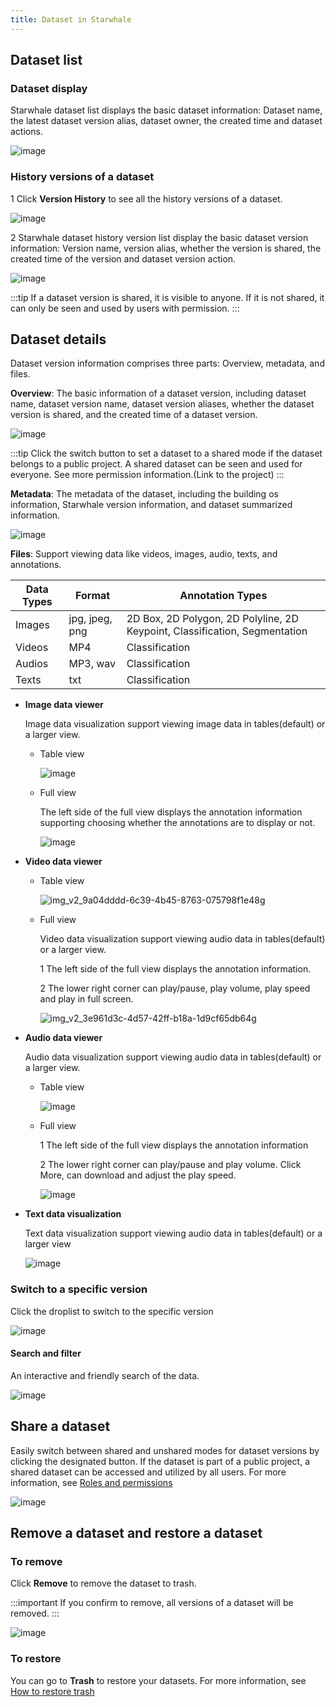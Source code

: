 ```yaml
---
title: Dataset in Starwhale
---
```


## Dataset list

### Dataset display

Starwhale dataset list displays the basic dataset information: Dataset name, the latest dataset version alias, dataset owner, the created time and dataset actions.

![image](https://user-images.githubusercontent.com/101299635/234795143-2987043e-9dd2-4b73-8ff9-73b83762356e.png)

### History versions of a dataset

1 Click **Version History** to see all the history versions of a dataset.

![image](https://user-images.githubusercontent.com/101299635/234795306-7311c641-ca31-44ae-9c59-a3a66433285a.png)

2 Starwhale dataset history version list display the basic dataset version information: Version name, version alias, whether the version is shared, the created time of the version and dataset version action.

![image](https://user-images.githubusercontent.com/101299635/234825710-37a13e18-7df1-471c-b339-445f49435c91.png)

:::tip
If a dataset version is shared, it is visible to anyone. If it is not shared,  it can only be seen and used by users with permission. 
:::

## Dataset details

Dataset version information comprises three parts: Overview, metadata, and files.

**Overview**: The basic information of a dataset version, including dataset name, dataset version name, dataset version aliases, whether the dataset version is shared, and the created time of a dataset version.

![image](https://user-images.githubusercontent.com/101299635/234795667-e2331a52-351d-4dcd-a5ad-631596cd2ea9.png)

:::tip
Click the switch button to set a dataset to a shared mode if the dataset belongs to a public project. A shared dataset can be seen and used for everyone. See more permission information.(Link to the project) 
:::

**Metadata**: The metadata of the dataset, including the building os information, Starwhale version information, and dataset summarized information.

![image](https://user-images.githubusercontent.com/101299635/234795955-337bd013-782b-48fd-97dc-1af9067ffc1a.png)

**Files**: Support viewing data like videos, images, audio, texts, and annotations.

| Data Types | Format | Annotation Types |
|---|---|---|
| Images |jpg, jpeg, png | 2D Box, 2D Polygon, 2D Polyline, 2D Keypoint, Classification, Segmentation |
| Videos | MP4 | Classification |
| Audios | MP3, wav | Classification |
| Texts | txt | Classification |

 - **Image data viewer** 

   Image data visualization support viewing image data in tables(default) or a larger view.

   - Table view

     ![image](https://user-images.githubusercontent.com/101299635/234798959-ba214fb9-bf94-413b-b6b5-81d0d9f5ba40.png)

   - Full view

     The left side of the full view displays the annotation information supporting choosing whether the annotations are to display or not.

     ![image](https://user-images.githubusercontent.com/101299635/234799661-9b33cf77-975f-40be-8f87-55a705848660.png)

 - **Video data viewer**
  
   - Table view

     ![img_v2_9a04dddd-6c39-4b45-8763-075798f1e48g](https://user-images.githubusercontent.com/101299635/234829713-42ca7580-d2b6-4e98-b9d4-92f8c0e2585d.jpg)

   - Full view

     Video data visualization support viewing audio data in tables(default) or a larger view.

     1 The left side of the full view displays the annotation information.

     2 The lower right corner can play/pause, play volume, play speed and play in full screen.

     ![img_v2_3e961d3c-4d57-42ff-b18a-1d9cf65db64g](https://user-images.githubusercontent.com/101299635/234829798-ea4f6cb2-3c88-43dd-88d9-55e43db3a95c.jpg)

 - **Audio data viewer**
 
   Audio data visualization support viewing audio data in tables(default) or a larger view.

   - Table view

     ![image](https://user-images.githubusercontent.com/101299635/234803932-59089931-00c3-4d12-b101-5d4f11191df3.png)

   - Full view

     1 The left side of the full view displays the annotation information

     2 The lower right corner can play/pause and play volume. Click More, can download and adjust the play speed.

     ![image](https://user-images.githubusercontent.com/101299635/234804126-3f6f76b0-95ba-4bf4-9150-6ee7c9563c54.png)

 - **Text data visualization**

   Text data visualization support viewing audio data in tables(default) or a larger view

   ![image](https://user-images.githubusercontent.com/101299635/234797034-84f2c866-a06a-4552-a292-966d9e8522d5.png)

### Switch to a specific version

Click the droplist to switch to the specific version

![image](https://user-images.githubusercontent.com/101299635/234826002-98678c2e-469b-402c-a3ed-0fa7af6157f5.png)

#### Search and filter

An interactive and friendly search of the data.

![image](https://user-images.githubusercontent.com/101299635/234832373-c5dd7d53-584d-4235-9021-519ae1c25123.png)

## Share a dataset

Easily switch between shared and unshared modes for dataset versions by clicking the designated button. If the dataset is part of a public project, a shared dataset can be accessed and utilized by all users. For more information, see [Roles and permissions](https://doc.starwhale.ai/docs/concepts/roles-permissions)

![image](https://user-images.githubusercontent.com/101299635/234837932-18a7270f-a1c5-48f6-8aec-5f58458d357c.png)


## Remove a dataset and restore a dataset

### To remove

Click **Remove** to remove the dataset to trash.

:::important
If you confirm to remove, all versions of a dataset will be removed.
:::

![image](https://user-images.githubusercontent.com/101299635/234845251-f96b7cb5-c2e5-4257-be18-ed89840eb323.png)


### To restore
You can go to **Trash** to restore your datasets. For more information, see [How to restore trash]([https://doc.starwhale.ai/docs/concepts/roles-permissions](https://github.com/lijing-susan/starwhale/blob/lijing-docs/docs/docs/instances/server/Trash/Trash.md#to-restore))
